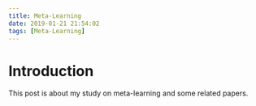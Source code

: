```yaml
---
title: Meta-Learning
date: 2019-01-21 21:54:02
tags: [Meta-Learning]
---
```

# Introduction
This post is about my study on meta-learning and some related papers.
<!--more-->
